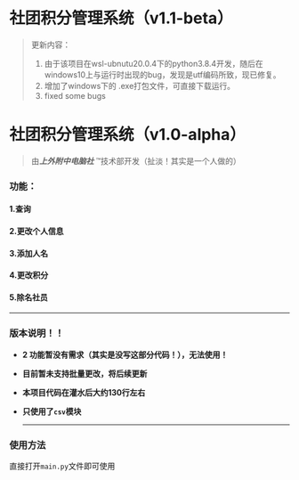 # 社团积分管理系统（v1.1-beta）
>更新内容：
>1. 由于该项目在wsl-ubnutu20.0.4下的python3.8.4开发，随后在windows10上与运行时出现的bug，发现是utf编码所致，现已修复。
>2. 增加了windows下的 .exe打包文件，可直接下载运行。
>3. fixed some bugs


# 社团积分管理系统（v1.0-alpha）

>由***上外附中电脑社*** ™技术部开发（扯淡！其实是一个人做的）

### 功能：

#### 1.查询                                     
#### 2.更改个人信息
#### 3.添加人名
#### 4.更改积分
#### 5.除名社员

------



### 版本说明！！
- **2 功能暂没有需求（其实是没写这部分代码！），无法使用！**

- **目前暂未支持批量更改，将后续更新**

- **本项目代码在灌水后大约130行左右**

- **只使用了`csv`模块**

  ------

  

### 使用方法

直接打开`main.py`文件即可使用